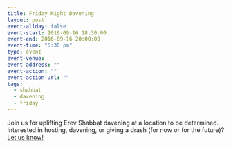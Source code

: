 ```yaml
---
title: Friday Night Davening
layout: post
event-allday: false
event-start: 2016-09-16 18:30:00
event-end: 2016-09-16 20:00:00
event-time: "6:30 pm"
type: event
event-venue: 
event-address: ""
event-action: ""
event-action-url: ""
tags:
  - shabbat
  - davening
  - friday
---
```


Join us for uplifting Erev Shabbat davening at a location to be determined. Interested in hosting, davening, or giving a drash (for now or for the future)? [Let us know!](mailto:info@minyandafna.org)